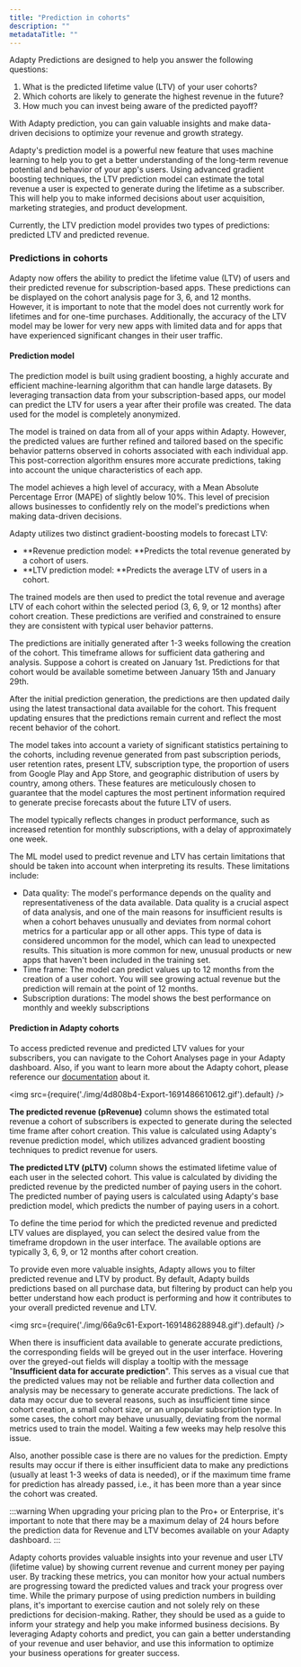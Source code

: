 ```yaml
---
title: "Prediction in cohorts"
description: ""
metadataTitle: ""
---
```


Adapty Predictions are designed to help you answer the following questions:

1. What is the predicted lifetime value (LTV) of your user cohorts?
2. Which cohorts are likely to generate the highest revenue in the future?
3. How much you can invest being aware of the predicted payoff?

With Adapty prediction, you can gain valuable insights and make data-driven decisions to optimize your revenue and growth strategy.

Adapty's prediction model is a powerful new feature that uses machine learning to help you to get a better understanding of the long-term revenue potential and behavior of your app's users. Using advanced gradient boosting techniques, the LTV prediction model can estimate the total revenue a user is expected to generate during the lifetime as a subscriber. This will help you to make informed decisions about user acquisition, marketing strategies, and product development.

Currently, the LTV prediction model provides two types of predictions: predicted LTV and predicted revenue. 

### Predictions in cohorts

Adapty now offers the ability to predict the lifetime value (LTV) of users and their predicted revenue for subscription-based apps. These predictions can be displayed on the cohort analysis page for 3, 6, and 12 months.  
However, it is important to note that the model does not currently work for lifetimes and for one-time purchases. Additionally, the accuracy of the LTV model may be lower for very new apps with limited data and for apps that have experienced significant changes in their user traffic.

#### Prediction model

The prediction model is built using gradient boosting, a highly accurate and efficient machine-learning algorithm that can handle large datasets. By leveraging transaction data from your subscription-based apps, our model can predict the LTV for users a year after their profile was created. The data used for the model is completely anonymized. 

The model is trained on data from all of your apps within Adapty. However, the predicted values are further refined and tailored based on the specific behavior patterns observed in cohorts associated with each individual app. This post-correction algorithm ensures more accurate predictions, taking into account the unique characteristics of each app.

 The model achieves a high level of accuracy, with a Mean Absolute Percentage Error (MAPE) of slightly below 10%. This level of precision allows businesses to confidently rely on the model's predictions when making data-driven decisions. 

Adapty utilizes two distinct gradient-boosting models to forecast LTV:

- **Revenue prediction model: **Predicts the total revenue generated by a cohort of users.
- **LTV prediction model: **Predicts the average LTV of users in a cohort.

The trained models are then used to predict the total revenue and average LTV of each cohort within the selected period (3, 6, 9, or 12 months) after cohort creation. These predictions are verified and constrained to ensure they are consistent with typical user behavior patterns.

The predictions are initially generated after 1-3 weeks following the creation of the cohort. This timeframe allows for sufficient data gathering and analysis. Suppose a cohort is created on January 1st. Predictions for that cohort would be available sometime between January 15th and January 29th.

After the initial prediction generation, the predictions are then updated daily using the latest transactional data available for the cohort. This frequent updating ensures that the predictions remain current and reflect the most recent behavior of the cohort.

The model takes into account a variety of significant statistics pertaining to the cohorts, including revenue generated from past subscription periods, user retention rates, present LTV, subscription type, the proportion of users from Google Play and App Store, and geographic distribution of users by country, among others. These features are meticulously chosen to guarantee that the model captures the most pertinent information required to generate precise forecasts about the future LTV of users. 

The model typically reflects changes in product performance, such as increased retention for monthly subscriptions, with a delay of approximately one week.

The ML model used to predict revenue and LTV has certain limitations that should be taken into account when interpreting its results. These limitations include:

- Data quality: The model's performance depends on the quality and representativeness of the data available. Data quality is a crucial aspect of data analysis, and one of the main reasons for insufficient results is when a cohort behaves unusually and deviates from normal cohort metrics for a particular app or all other apps. This type of data is considered uncommon for the model, which can lead to unexpected results. This situation is more common for new, unusual products or new apps that haven't been included in the training set.
- Time frame: The model can predict values up to 12 months from the creation of a user cohort. You will see growing actual revenue but the prediction will remain at the point of 12 months.
- Subscription durations: The model shows the best performance on monthly and weekly subscriptions

#### Prediction in Adapty cohorts

To access predicted revenue and predicted LTV values for your subscribers, you can navigate to the Cohort Analyses page in your Adapty dashboard. Also, if you want to learn more about the Adapty cohort, please reference our [documentation](https://docs.adapty.io/docs/analytics-cohorts) about it. 


<img
  src={require('./img/4d808b4-Export-1691486610612.gif').default}
/>





**The predicted revenue (pRevenue)** column shows the estimated total revenue a cohort of subscribers is expected to generate during the selected time frame after cohort creation. This value is calculated using Adapty's revenue prediction model, which utilizes advanced gradient boosting techniques to predict revenue for users.  

**The predicted LTV (pLTV)** column shows the estimated lifetime value of each user in the selected cohort. This value is calculated by dividing the predicted revenue by the predicted number of paying users in the cohort. The predicted number of paying users is calculated using  Adapty's base prediction model, which predicts the number of paying users in a cohort.

To define the time period for which the predicted revenue and predicted LTV values are displayed, you can select the desired value from the timeframe dropdown in the user interface. The available options are typically 3, 6, 9, or 12 months after cohort creation.

To provide even more valuable insights, Adapty allows you to filter predicted revenue and LTV by product. By default, Adapty builds predictions based on all purchase data, but filtering by product can help you better understand how each product is performing and how it contributes to your overall predicted revenue and LTV. 


<img
  src={require('./img/66a9c61-Export-1691486288948.gif').default}
/>





When there is insufficient data available to generate accurate predictions, the corresponding fields will be greyed out in the user interface. Hovering over the greyed-out fields will display a tooltip with the message "**Insufficient data for accurate prediction**". This serves as a visual cue that the predicted values may not be reliable and further data collection and analysis may be necessary to generate accurate predictions. The lack of data may occur due to several reasons, such as insufficient time since cohort creation, a small cohort size, or an unpopular subscription type. In some cases, the cohort may behave unusually, deviating from the normal metrics used to train the model. Waiting a few weeks may help resolve this issue.

Also, another possible case is there are no values for the prediction. Empty results may occur if there is either insufficient data to make any predictions (usually at least 1-3 weeks of data is needed), or if the maximum time frame for prediction has already passed, i.e., it has been more than a year since the cohort was created.

:::warning
When upgrading your pricing plan to the Pro+ or Enterprise, it's important to note that there may be a maximum delay of 24 hours before the prediction data for Revenue and LTV becomes available on your Adapty dashboard.
:::

Adapty cohorts provides valuable insights into your revenue and user LTV (lifetime value) by showing current revenue and current money per paying user. By tracking these metrics, you can monitor how your actual numbers are progressing toward the predicted values and track your progress over time. While the primary purpose of using prediction numbers in building plans, it's important to exercise caution and not solely rely on these predictions for decision-making. Rather, they should be used as a guide to inform your strategy and help you make informed business decisions. By leveraging Adapty cohorts and predict, you can gain a better understanding of your revenue and user behavior, and use this information to optimize your business operations for greater success.